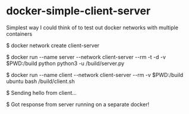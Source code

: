 # docker-simple-client-server
Simplest way I could think of to test out docker networks with multiple containers

$ docker network create client-server

$ docker run --name server --network client-server --rm -t -d -v $PWD:/build python python3 -u /build/server.py

$ docker run --name client --network client-server --rm -v $PWD:/build ubuntu bash /build/client.sh

$ Sending hello from client...

$ Got response from server running on a separate docker! 
